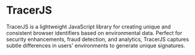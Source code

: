 # TracerJS
TracerJS is a lightweight JavaScript library for creating unique and consistent browser identifiers based on environmental data. Perfect for security enhancements, fraud detection, and analytics, TracerJS captures subtle differences in users' environments to generate unique signatures.
